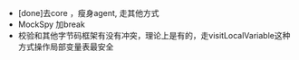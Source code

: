 - [done]去core  ，瘦身agent, 走其他方式
- MockSpy 加break
- 校验和其他字节码框架有没有冲突，理论上是有的，走visitLocalVariable这种方式操作局部变量表最安全